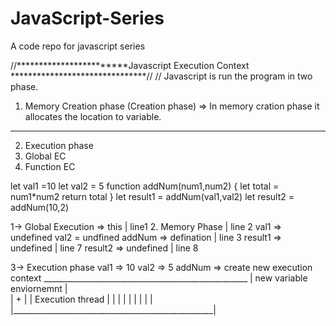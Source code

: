 # JavaScript-Series
A code repo for javascript series

//************************Javascript Execution Context *******************************//
// Javascript is run the program in two phase.
1. Memory Creation phase (Creation phase) => In memory cration phase it allocates the location to variable.

----------------------------------------------------------------------------------------
2. Execution phase
1. Global EC
2. Function EC

let val1 =10
let val2 = 5
function addNum(num1,num2)
{
    let total = num1*num2
    return total
}
let result1 = addNum(val1,val2)
let result2 = addNum(10,2)

1->  Global Execution => this    | line1
2. Memory Phase                  | line 2
    val1 => undefined
    val2 = undfined
    addNum => defination         | line 3
    result1 => undefined         | line 7
    result2 => undefined         | line 8

3-> Execution phase
    val1 => 10
    val2 => 5
    addNum => create new execution context
            ___________________________________________________
            |  new variable enviornemnt                        |                       
            |       +                                          |
            |        Execution thread                          |
            |                                                  |
            |                                                  |
            |                                                  |
            |                                                  |
            |__________________________________________________|